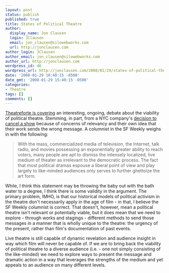```yaml
---
layout: post
status: publish
published: true
title: States of Political Theatre
author:
  display_name: Jon Clausen
  login: JClausen
  email: jon_clausen@silowebworks.com
  url: http://jonclausen.com
author_login: JClausen
author_email: jon_clausen@silowebworks.com
author_url: http://jonclausen.com
wordpress_id: 46
wordpress_url: http://jonclausen.com/2008/01/29/states-of-political-theatre/
date: '2008-01-29 10:40:15 -0500'
date_gmt: '2008-01-29 15:40:15 -0500'
categories:
- Theatre
tags: []
comments: []
---
```

<p><a href="http://www.avltheatre.com/forte/2008/01/the_state_of_political_theatre.html">Theatreforte is covering</a> an interesting, ongoing, debate about the viability of political theatre.  Stemming, in part, from a NYC company's <a href="http://www.noahdiamond.com/zeitgeist2030.html">decision to cancel a show</a> because of concerns of relevancy and their own idea that their work sends the wrong message.  A columnist in the SF Weekly weighs in with the following:</p>
<blockquote><p>
With the mass, commercialized media of television, the Internet, talk radio, and movies possessing an exponentially greater ability to reach voters, many people are apt to dismiss the intensely localized, live medium of theater as irrelevant to the democratic process. The fact that most political dramas espouse a liberal point of view and play largely to like-minded audiences only serves to further ghettoize the art form.
</p></blockquote>
<p>While, I think this statement may be throwing the baby out with the bath water to a degree, I think there is some validity in the argument.  The primary problem, IMHO, is that our historical models of political activism in the theatre don't necessarily apply in the age of film - in that, I believe the SF Weekly columnist is correct.  That doesn't, however, mean a political theatre isn't relevant or potentially viable, but it does mean that we need to explore - through works and stagings - different methods to send those messages in a manner that is wholly unique to the theatre:  the urgency of the present, rather than film's documentation of past events.</p>
<p>Live theatre is still capable of dynamic revelation and audience insight in way which film will never be capable of.  If we are to bring back the viability of political theatre to a diverse audience (i.e. - one not simply consisting of the like-minded) we need to explore ways to present the message and dramatic action in a way that leverages the strengths of the medium and yet appeals to an audience on many different levels.</p>
